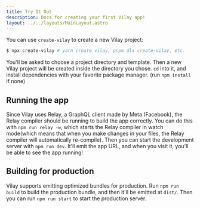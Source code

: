 ```yaml
---
title: Try It Out
description: Docs for creating your first Vilay app!
layout: ../../layouts/MainLayout.astro
---
```


You can use `create-vilay` to create a new Vilay project:

```sh
$ npx create-vilay # yarn create vilay, pnpm dlx create-vilay, etc.
```

You'll be asked to choose a project directory and template. Then a new Vilay project will be created inside the directory you chose. `cd` into it, and install dependencies with your favorite package manager. (run `npm install` if none)

## Running the app

Since Vilay uses Relay, a GraphQL client made by Meta (Facebook), the Relay compiler should be running to build the app correctly. You can do this with `npm run relay -w`, which starts the Relay compiler in watch mode(which means that when you make changes in your files, the Relay compiler will automatically re-compile). Then you can start the development server with `npm run dev`. It'll emit the app URL, and when you visit it, you'll be able to see the app running!

## Building for production

Vilay supports emitting optimized bundles for production. Run `npm run build` to build the production bundle, and then it'll be emitted at `dist/`. Then you can run `npm run start` to start the production server.

